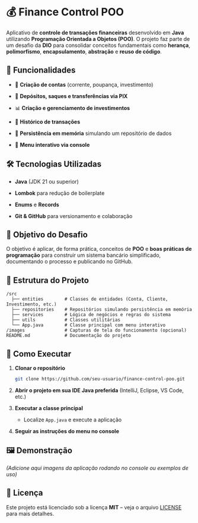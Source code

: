 # 💰 Finance Control POO

Aplicativo de **controle de transações financeiras** desenvolvido em **Java** utilizando **Programação Orientada a Objetos (POO)**.
O projeto faz parte de um desafio da **DIO** para consolidar conceitos fundamentais como **herança**, **polimorfismo**, **encapsulamento**, **abstração** e **reuso de código**.

## 📌 Funcionalidades

* 📂 **Criação de contas** (corrente, poupança, investimento)

* 💸 **Depósitos, saques e transferências via PIX**

* 📊 **Criação e gerenciamento de investimentos**

* 📝 **Histórico de transações**

* 💾 **Persistência em memória** simulando um repositório de dados

* 🎯 **Menu interativo via console**

## 🛠 Tecnologias Utilizadas

* **Java** (JDK 21 ou superior)

* **Lombok** para redução de boilerplate

* **Enums** e **Records**

* **Git & GitHub** para versionamento e colaboração

## 🎯 Objetivo do Desafio

O objetivo é aplicar, de forma prática, conceitos de **POO** e **boas práticas de programação** para construir um sistema bancário simplificado, documentando o processo e publicando no GitHub.

## 📂 Estrutura do Projeto

```
/src
  ├── entities        # Classes de entidades (Conta, Cliente, Investimento, etc.)
  ├── repositories    # Repositórios simulando persistência em memória
  ├── services        # Lógica de negócios e regras do sistema
  ├── utils           # Classes utilitárias
  └── App.java        # Classe principal com menu interativo
/images               # Capturas de tela do funcionamento (opcional)
README.md             # Documentação do projeto
```

## 🚀 Como Executar

1. **Clonar o repositório**

   ```bash
   git clone https://github.com/seu-usuario/finance-control-poo.git
   ```
   
2. **Abrir o projeto em sua IDE Java preferida** (IntelliJ, Eclipse, VS Code, etc.)

3. **Executar a classe principal**

   * Localize `App.java` e execute a aplicação
   
4. **Seguir as instruções do menu no console**

## 🖼 Demonstração

*(Adicione aqui imagens da aplicação rodando no console ou exemplos de uso)*

## 📜 Licença

Este projeto está licenciado sob a licença **MIT** – veja o arquivo [LICENSE](LICENSE) para mais detalhes.
